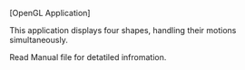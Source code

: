 [OpenGL Application]

This application displays four shapes, handling their motions simultaneously.

Read Manual file for detatiled infromation.
